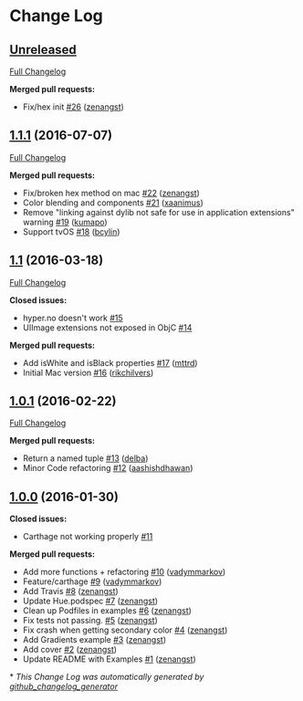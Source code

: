 # Change Log

## [Unreleased](https://github.com/hyperoslo/Hue/tree/HEAD)

[Full Changelog](https://github.com/hyperoslo/Hue/compare/1.1.1...HEAD)

**Merged pull requests:**

- Fix/hex init [\#26](https://github.com/hyperoslo/Hue/pull/26) ([zenangst](https://github.com/zenangst))

## [1.1.1](https://github.com/hyperoslo/Hue/tree/1.1.1) (2016-07-07)
[Full Changelog](https://github.com/hyperoslo/Hue/compare/1.1...1.1.1)

**Merged pull requests:**

- Fix/broken hex method on mac [\#22](https://github.com/hyperoslo/Hue/pull/22) ([zenangst](https://github.com/zenangst))
- Color blending and components [\#21](https://github.com/hyperoslo/Hue/pull/21) ([xaanimus](https://github.com/xaanimus))
- Remove "linking against dylib not safe for use in application extensions" warning [\#19](https://github.com/hyperoslo/Hue/pull/19) ([kumapo](https://github.com/kumapo))
- Support tvOS [\#18](https://github.com/hyperoslo/Hue/pull/18) ([bcylin](https://github.com/bcylin))

## [1.1](https://github.com/hyperoslo/Hue/tree/1.1) (2016-03-18)
[Full Changelog](https://github.com/hyperoslo/Hue/compare/1.0.1...1.1)

**Closed issues:**

- hyper.no doesn't work [\#15](https://github.com/hyperoslo/Hue/issues/15)
- UIImage extensions not exposed in ObjC [\#14](https://github.com/hyperoslo/Hue/issues/14)

**Merged pull requests:**

- Add isWhite and isBlack properties [\#17](https://github.com/hyperoslo/Hue/pull/17) ([mttrd](https://github.com/mttrd))
- Initial Mac version [\#16](https://github.com/hyperoslo/Hue/pull/16) ([rikchilvers](https://github.com/rikchilvers))

## [1.0.1](https://github.com/hyperoslo/Hue/tree/1.0.1) (2016-02-22)
[Full Changelog](https://github.com/hyperoslo/Hue/compare/1.0.0...1.0.1)

**Merged pull requests:**

- Return a named tuple [\#13](https://github.com/hyperoslo/Hue/pull/13) ([delba](https://github.com/delba))
- Minor Code refactoring [\#12](https://github.com/hyperoslo/Hue/pull/12) ([aashishdhawan](https://github.com/aashishdhawan))

## [1.0.0](https://github.com/hyperoslo/Hue/tree/1.0.0) (2016-01-30)
**Closed issues:**

- Carthage not working properly [\#11](https://github.com/hyperoslo/Hue/issues/11)

**Merged pull requests:**

- Add more functions + refactoring [\#10](https://github.com/hyperoslo/Hue/pull/10) ([vadymmarkov](https://github.com/vadymmarkov))
- Feature/carthage [\#9](https://github.com/hyperoslo/Hue/pull/9) ([vadymmarkov](https://github.com/vadymmarkov))
- Add Travis [\#8](https://github.com/hyperoslo/Hue/pull/8) ([zenangst](https://github.com/zenangst))
- Update Hue.podspec [\#7](https://github.com/hyperoslo/Hue/pull/7) ([zenangst](https://github.com/zenangst))
- Clean up Podfiles in examples [\#6](https://github.com/hyperoslo/Hue/pull/6) ([zenangst](https://github.com/zenangst))
- Fix tests not passing. [\#5](https://github.com/hyperoslo/Hue/pull/5) ([zenangst](https://github.com/zenangst))
- Fix crash when getting secondary color [\#4](https://github.com/hyperoslo/Hue/pull/4) ([zenangst](https://github.com/zenangst))
- Add Gradients example [\#3](https://github.com/hyperoslo/Hue/pull/3) ([zenangst](https://github.com/zenangst))
- Add cover [\#2](https://github.com/hyperoslo/Hue/pull/2) ([zenangst](https://github.com/zenangst))
- Update README with Examples [\#1](https://github.com/hyperoslo/Hue/pull/1) ([zenangst](https://github.com/zenangst))



\* *This Change Log was automatically generated by [github_changelog_generator](https://github.com/skywinder/Github-Changelog-Generator)*